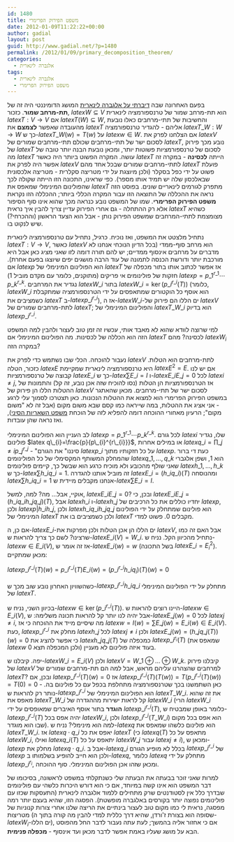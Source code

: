 ```yaml
---
id: 1480
title: משפט הפירוק הפרימרי
date: 2012-01-09T11:22:22+00:00
author: gadial
layout: post
guid: http://www.gadial.net/?p=1480
permalink: /2012/01/09/primary_decomposition_theorem/
categories:
  - אלגברה לינארית
tags:
  - אלגברה לינארית
  - משפט הפירוק הפרימרי
---
```

בפעם האחרונה שבה [דיברתי על אלגברה לינארית](http://www.gadial.net/?p=1464) המושג הדומיננטי היה זה של **תת-מרחב שמור**. כזכור, $latex W\subseteq V$ הוא תת-מרחב שמור של טרנספורמציה לינארית $latex T:V\to V$ אם $latex T\left(W\right)\subseteq W$, והחשיבות של תתי-מרחבים כאלו נובעת מהעובדה שאפשר **לצמצם** את $latex T$ אליהם - להגדיר טרנספורמציה $latex T\_{W}:W\to W$ כך ש-$latex T\_{W}\left(w\right)=T\left(w\right)$ על $latex w\in W$. אם הצלחנו לפרק את $latex V$ לסכום ישר של תתי-מרחבים שכולם תתי-מרחבים שמורים של $latex T$, נובע מכך פירוק של $latex T$ לסכום של טרנספורמציות פשוטות יותר, ומכאן נובעת הבנה יותר טובה של מה $latex T$ עושה. המקרה הפשוט ביותר היה כאשר $latex T$ הייתה **לכסינה** - במקרה זה אפשר היה לפרק את $latex V$ לתתי-מרחבים שמורים שבכל אחד מהם $latex T$ פועלת פשוט על ידי כפל בסקלר (ולכן מיוצגת על ידי מטריצה סקלרית - מטריצה אלכסונית שבאלכסון שלה יש תמיד אותו מספר). כפי שראינו, התכונה הזו הייתה שקולה לכך שהפולינום המינימלי שמאפס את $latex T$ מתפרק לגורמים לינאריים שונים. בפוסט הזה נראה את ההכללה של התוצאה הזו עבור המקרה הכללי ביותר; ההכללה הזו נקראת **משפט הפירוק הפרימרי**. שמו של המשפט נובע כנראה מכך שהוא אינו סוף הסיפור אלא רק ההתחלה - גם אחרי הפירוק עדיין צריך להבין איך נראית $latex T$ כשהיא מצומצמת לתתי-המרחבים שמשפט הפירוק נותן - אבל הוא הצעד הראשון (וההכרחי?) שיש לנקוט בו.

נתחיל מלצטט את המשפט, ואז נוכיח. כרגיל, נתחיל עם טרנספורמציה לינארית $latex T:V\to V$, כאשר $latex V$ הוא מרחב סוף-ממדי (בכל הדיון הנוכחי אנחנו לא מדברים על מרחבים אינסוף ממדיים; יש להם תורה דומה לזו שאני מציג כאן אבל היא מורכבת יותר ודורשת הכנסה לתמונה של עוד הרבה מושגים יפים שיוצגו בפעם אחרת). אם $latex p$ הוא הפולינום המינימלי של $latex T$ אז אפשר לכתוב אותו בתור מכפלה של חזקות של פולינומים אי פריקים (מתוקנים, כלומר עם מקדם מוביל 1) $latex p=p\_{1}^{r\_{1}}\cdots p\_{k}^{r\_{k}}$. נגדיר את המרחבים $latex W\_{i}$ בתור $latex W\_{i}=\ker\left(p\_{i}^{r\_{i}}\left(T\right)\right)$ (כלומר, $latex W\_{i}$ הוא אוסף כל הוקטורים שמתאפסים על ידי הטרנספורמציה שמתקבלת כשמציבים את $latex T$ ב-$latex p\_{i}^{r\_{i}}$), אז ה-$latex W\_{i}$-ים הללו הם פירוק של $latex V$ לתת-מרחבים שמורים של $latex T$; והפולינום המינימלי של $latex T\_{W\_{i}}$ הוא בדיוק $latex p\_{i}^{r\_{i}}$.

למי שרוצה לוודא שהוא לא מאבד אותי, עכשיו זה זמן טוב לעצור ולהבין למה המשפט הזה הוא הכללה של לכסינות. מה הפולינום המינימלי אם $latex T$ לכסינה? מהם $latex W_{i}$ במקרה הזה?

נעבור להוכחה. הכלי שבו נשתמש כדי לפרק את $latex V$ לתת-מרחבים הוא הטלות. כזכור, הטלה $latex E$ היא טרנספורמציה לינארית שמקיימת $latex E^{2}=E$. אם יש לנו קבוצה של טרנספורמציות $latex E\_{i}$ כך ש-$latex \sum E\_{i}=I$ ו-$latex E\_{i}E\_{j}=0$ לכל $latex i\ne j$, אז הטרנספורמציות הן הטלות (נסו להוכיח שזה אכן נובע, זה קל) והתמונות של ההטלות הללו הן פירוק של $latex V$ לסכום ישר של תתי-מרחבים. מכאן שהאתגר במשפט הפירוק הפרימרי הוא למצוא את ההטלות הנכונות. כאן תצטרכו לסמוך עלי לרגע - אני אציג את ההטלות, במה שייראה כמו קסם שבא משום מקום (אבל זה לא "משום מקום"; הרעיון מאחורי ההוכחה דומה להפליא לזה של הוכחת [משפט השאריות הסיני](http://www.gadial.net/2012/09/12/chinese_remainder_theorem/)), ואז נראה שהן עובדות.

לב העניין הוא הפולינום המינימלי $latex p=p\_{1}^{r\_{1}}\cdots p\_{k}^{r\_{k}}$. לכל גורם $latex i$ שלו, נגדיר פולינום $latex q\_{i}=\frac{p}{p\_{i}^{r\_{i}}}$, או במילים אחרות $latex q\_{i}=\prod\_{j\ne i}p\_{j}^{r\_{j}}$ - "סיננו" את הגורם $latex p\_{i}$ על כל חזקותיו מתוך $latex p$. כעת די ברור שהמחלק המשותף המקסימלי של כל הפולינומים $latex q\_{1},\dots,q\_{k}$ הוא 1, ושפן אלגברי שאני שולף מהכובע ולא מוכיח כרגע הוא שבשל כך, קיימים פולינומים $latex h\_{1},\dots,h\_{k}$ כך ש-$latex \sum h\_{i}q\_{i}=1$. זה מוביל אותנו להגדרה $latex E\_{i}=\left(h\_{i}q\_{i}\right)\left(T\right)$ ומהנוסחה $latex \sum h\_{i}q\_{i}=1$ אנחנו מקבלים מיידית ש-$latex \sum E\_{i}=I$.

אוקיי, אבל&#8230; מה? למה, למשל, $latex E\_{i}E\_{j}=0$? ובכן, כי $latex E\_{i}E\_{j}=\left(h\_{i}q\_{i}h\_{j}q\_{j}\right)\left(T\right)$, אבל $latex h\_{i}$ ו-$latex h\_{j}$ יחדיו כוללים את כל הרכיבים של $latex p$, ולכן $latex p|h\_{i}h\_{j}$, ולכן $latex h\_{i}q\_{i}h\_{j}q\_{j}$ הוא פולינום שמתחלק על ידי הפולינום המינימלי של $latex T$ ולכן כשמציבים בו את $latex T$ מקבלים 0. פשוט למדי.

אם כן, ה-$latex E\_{i}$-ים הללו הן אכן הטלות ולכן מפרקות את $latex V$, אבל האם זה כמו שרצינו? לשם כך צריך להראות ש-$latex E\_{i}\left(V\right)=W\_{i}$. נתחיל מהכיוון הקל. נניח ש-$latex w\in E\_{i}\left(V\right)$, אז זה אומר ש-$latex E\_{i}\left(w\right)=w$ (בשל התכונה $latex E\_{i}=E_{i}^{2}$). מכאן שמתקיים:

$latex p\_{i}^{r\_{i}}\left(T\right)\left(w\right)=p\_{i}^{r\_{i}}\left(T\right)E\_{i}\left(w\right)=\left(p\_{i}^{r\_{i}}h\_{i}q_{i}\right)\left(T\right)\left(w\right)=0$

כשהשוויון האחרון נובע שוב מכך ש-$latex p\_{i}^{r\_{i}}h\_{i}q\_{i}$ מתחלק על ידי הפולינום המינימלי של $latex T$.

בכיוון השני, נניח ש-$latex w\in\ker\left(p\_{i}^{r\_{i}}\left(T\right)\right)$. היינו רוצים להראות ש-$latex w\in E\_{i}\left(V\right)$, אבל יהיה לנו יותר קל להראות תכונה משלימה: ש-$latex E\_{j}\left(w\right)=0$ לכל $latex j\ne i$, מה שיסיים מייד את ההוכחה כי אז $latex w=I\left(w\right)=\sum E\_{j}\left(w\right)=E\_{i}\left(w\right)\in E\_{i}\left(V\right)$. כעת, $latex p\_{i}^{r\_{i}}$ מחלק את $latex h\_{j}$ לכל $latex j\ne i$ ולכן $latex E\_{j}\left(w\right)=\left(h\_{j}q\_{j}\left(T\right)\right)\left(w\right)=0$ כי אפשר להציג את $latex h\_{j}q\_{j}\left(T\right)$ כמכפלה של $latex p\_{i}^{r_{i}}\left(T\right)$ (שמאפס את $latex w$ ולכן המכפלה תצא 0) בעוד איזה פולינום לא מעניין.

יפה. קיבלנו ש-$latex W\_{i}=E\_{i}\left(V\right)$ ולכן $latex V=W\_{1}\oplus\dots\oplus W\_{k}$. קיבלנו פירוק של $latex V$ למרחבים שהצהרנו עליהם מראש, אבל למה הם תת-מרחבים שמורים של $latex T$? ובכן, אם $latex p\_{i}^{r\_{i}}\left(T\right)\left(w\right)=0$ אז $latex p\_{i}^{r\_{i}}\left(T\right)\left(T\left(w\right)\right)=T\left(p\_{i}^{r\_{i}}\left(T\right)\left(w\right)\right)=T\left(0\right)=0$ - כאן השתמשנו בכך שטרנספורמציה מתחלפת בכפל עם כל פולינום בה. נותר רק להראות ש-$latex p\_{i}^{r\_{i}}$ הוא הפולינום המינימלי של $latex T\_{W\_{i}}$. את זה שהוא מאפס את $latex T\_{W\_{i}}$ קל לראות ישירות מההגדרה של $latex W\_{i}$ (הרי $latex W\_{i}$ **הוגדר** בתור אוסף האיברים שמאופסים על ידי $latex p\_{i}^{r\_{i}}\left(T\right)$, כלומר באופן שמבטיח ש-$latex p\_{i}^{r\_{i}}\left(T\right)$ יהיה אפס בכל $latex W\_{i}$, ולכן $latex p\_{i}^{r\_{i}}\left(T\_{W\_{i}}\right)$ הוא אפס בכל מקום שבו הוא מוגדר). למה הוא מינימלי? נניח ש-$latex q$ הוא פולינום כלשהו שמאפס את $latex T\_{W\_{i}}$. אז $latex q\cdot q\_{i}$ יאפס את כל $latex T$ (כי $latex q\left(T\right)$ מתאפס על כל $latex W\_{i}$, ואילו $latex q\_{i}\left(T\right)$ יתאפס על כל $latex W\_{j}$ עבור $latex j\ne i$), ומכאן ש-$latex p$ מחלק את $latex q\cdot q\_{i}$. אבל ב-$latex q\_{i}$ בכלל לא מופיע הגורם $latex p\_{i}^{r\_{i}}$ של $latex p$ ולכן הוא חייב להופיע בשלמותו ב-$latex q$, כלומר $latex q$ מתחלק על ידי $latex p\_{i}^{r_{i}}$, ומכאן שזהו אכן הפולינום המינימלי. סוף ההוכחה.

למרות שאני זוכר בבעתה את הבעתה שלי כשנתקלתי במשפט לראשונה, בסיכומו של דבר המשפט הוא אינו קשה במיוחד, אם כי הוא דורש היכרות כלשהי עם פולינומים שבדרך כלל אין לסטודנטים שרק מתחילים ללמוד אלגברה לינארית (התעסקות שכזו עם פולינומים נפוצה יותר בקורסים באלגברה מופשטת). הפסגה הזו, שהיא בעצם יותר רמה מפסגה, נראית לי כמו מקום טוב לעצור בינתיים את הריצה שלנו אחרי צורות קנוניות של מטריצות (שסופה הוא בצורת ז'ורדן, שהיא דרך כללית למדי להבין מה קורה בתוך ה-$latex W_{i}$-ים הללו), אם כי אחזור אליה בהמשך; לעת עתה נעבור לדבר החל מהפוסט הבא על מושג שעליו באמת אפשר לדבר מכאן ועד אינסוף - **מכפלה פנימית**.